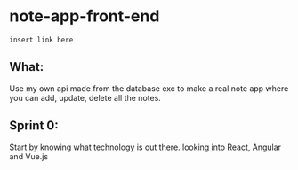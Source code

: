 # note-app-front-end
`insert link here`

## What:
Use my own api made from the database exc to make a real note app where you can add, update, delete all the notes.

## Sprint 0:
Start by knowing what technology is out there. looking into React, Angular and Vue.js
